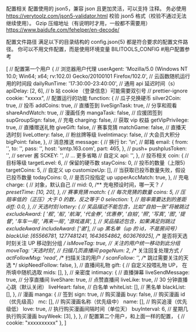 配置相关
配置使用的 json5，兼容 json 且更加灵活，可以支持 注释。
务必使用 https://verytoolz.com/json5-validator.html 校验 json5 格式（校验不通过无法继续使用）。
Gzip 压缩地址（有说明时才用，一般都不需要用）https://www.baidufe.com/fehelper/en-decode/

配置文件路径
满足以下的目录结构的 config.json{5} 都是符合要求的配置文件路径。
你可以不用文件配置，而是使用环境变量 BILITOOLS_CONFIG
#用户配置参考

[
  // 配置第一个用户
  {
    // 浏览器用户代理
    userAgent: 'Mozilla/5.0 (Windows NT 10.0; Win64; x64; rv:102.0) Gecko/20100101 Firefox/102.0',
    // 云函数随机运行用的时间段
    dailyRunTime: '17:30:00-23:40:00',
    // 通用 api 延迟时间（s）
    apiDelay: [2, 6],
    // b 站 cookie （登录信息）可能需要双引号
    // prettier-ignore
    cookie: "xxxxx",
    // 配置运行的功能
    function: {
      // 瓜子兑换硬币
      silver2Coin: true,
      // 投币
      addCoins: true,
      // 直播签到
      liveSignTask: true,
      // 分享和观看
      shareAndWatch: true,
      // 漫画任务
      mangaTask: false,
      // 应援团签到
      supGroupSign: false,
      // 充电
      charging: false,
      // 获取 vip 权益
      getVipPrivilege: true,
      // 直播赠送礼物
      giveGift: false,
      // 赛事竞猜
      matchGame: false,
      // 直播天选时刻
      liveLottery: false,
      // 粉丝牌等级
      liveIntimacy: false,
      // 大会员大积分
      bigPoint: false,
    },
    // 消息推送
    message: {
      // 换行
      br: '\n',
      // 邮箱
      email: {
        from: '',
        to: '',
        pass: '',
        host: 'smtp.163.com',
        part: 465,
      },
      // push+
      pushplusToken: '',
      // server 酱
      SCKEY: '',
      // ... 更多省略
      // 自定义
      api: '',
    },
    // 投币相关
    coin: {
      // 目标等级
      targetLevel: 6,
      // 保留的硬币数
      stayCoins: 0,
      // 投币的数量（上限5）
      targetCoins: 5,
      // 自定义 up
      customizeUp: [],
      // 当获取已投币数量失败，假设已投币数量
      todayCoins: 0,
      // 是否只投指定 up
      upperAccMatch: true,
    },
    // 充电
    charge: {
      // 对象，默认自己
      // mid: 0,
      /** 充电预设时间，哪一天？ */
      presetTime: [10, 20],
    },
    // 赛事竞猜
    match: {
      // 每次竞猜的数量
      coins: 5,
      // 压赔率低的（正压）大于 0 的数，反之等于 0
      selection: 1,
      // 赔率需要达到的差距
      diff: 0.0,
    },
    // 天选时刻
    lottery: {
      // 奖品描述不能包含，比如“自拍一张”将被跳过
      excludeAward: [
        '舰',
        '船',
        '航海',
        '代金券',
        '优惠券',
        '自拍',
        '照',
        '写真',
        '图',
        '提督',
        '车车一局',
        '再来一局',
        '游戏道具',
      ],
      // 奖品描述包含，如果满足则跳过 excludeAward
      includeAward: ['谢'],
      // up 黑名单（up 的 id，不是房间号）
      blackUid: [65566781, 1277481241, 1643654862, 603676925],
      /** 是否将天选时刻关注 UP 移动到分组 */
      isMoveTag: true,
      // 关注的用户统一移动到此分组
      moveTag: '天选时刻',
      // 扫描几页直播间
      pageNum: 2,
      /** 关注回复处理方式  */
      actFollowMsg: 'read',
      /** 扫描关注的用户 */
      scanFollow: '',
      /** 跳过需要关注的天选 */
      skipNeedFollow: false,
    },
    // 直播间礼物
    gift: {
      // 自定义投喂礼物 UP， 在所填中随机选取
      mids: [],
    },
    // 亲密度
    intimacy: {
      // 直播弹幕
      liveSendMessage: true,
      // 分享直播间
      liveShare: true,
      // 点赞直播间
      liveLike: true,
      // 30 分钟直播心跳（默认关闭）
      liveHeart: false,
      // 白名单
      whiteList: [],
      // 黑名单
      blackList: [],
    },
    // 漫画
    manga: {
      // 签到
      sign: true,
      // 购买漫画
      buy: false,
      // 购买漫画 id（优先级高）
      mc: [],
      // 购买漫画名称（优先级中）
      name: [],
      // 购买追漫（优先级低）
      love: true,
      // 执行购买漫画间隔时间（单位天）
      buyInterval: 6,
      // 星期几执行购买漫画
      buyWeek: [3],
    },
  },
  // 配置第二个用户，和上面一样的配置，
  {
    // cookie: "xxxxxxxxxx"
  },
]
